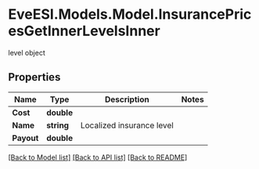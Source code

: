# EveESI.Models.Model.InsurancePricesGetInnerLevelsInner
level object

## Properties

Name | Type | Description | Notes
------------ | ------------- | ------------- | -------------
**Cost** | **double** |  | 
**Name** | **string** | Localized insurance level | 
**Payout** | **double** |  | 

[[Back to Model list]](../README.md#documentation-for-models) [[Back to API list]](../README.md#documentation-for-api-endpoints) [[Back to README]](../README.md)

